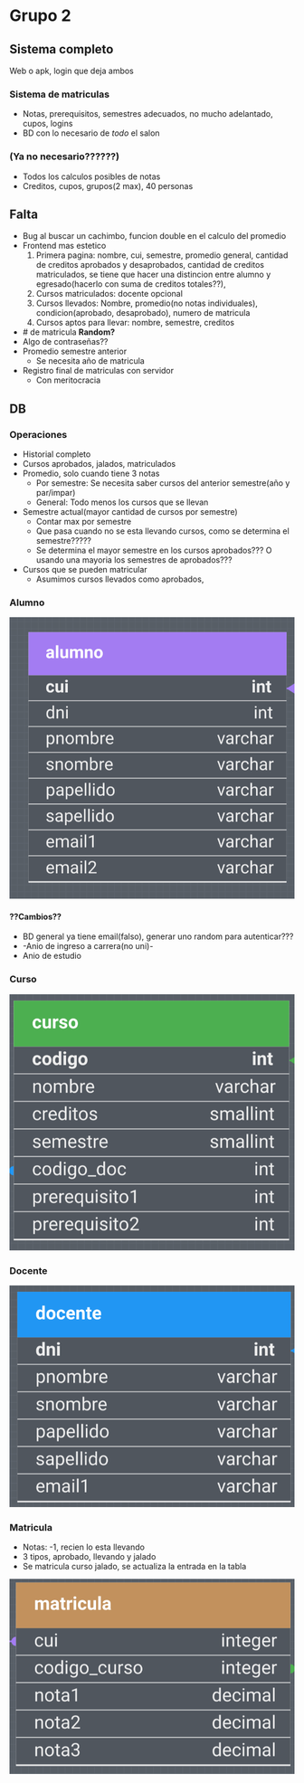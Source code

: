 # Grupo 2

## Sistema completo

Web o apk, login que deja ambos

### Sistema de matriculas

- Notas, prerequisitos, semestres adecuados, no mucho adelantado, cupos, logins
- BD con lo necesario de $todo$ el salon

### (Ya no necesario??????)

- Todos los calculos posibles de notas
- Creditos, cupos, grupos(2 max), 40 personas

## Falta

- Bug al buscar un cachimbo, funcion double en el calculo del promedio
- Frontend mas estetico
    1. Primera pagina: nombre, cui, semestre, promedio general, cantidad de creditos aprobados y desaprobados, cantidad de creditos matriculados, se tiene que hacer una distincion entre alumno y egresado(hacerlo con suma de creditos totales??),
    2. Cursos matriculados: docente opcional
    3. Cursos llevados: Nombre, promedio(no notas individuales), condicion(aprobado, desaprobado), numero de matricula
    4. Cursos aptos para llevar: nombre, semestre, creditos
- \# de matricula **Random?**
- Algo de contraseñas??
- Promedio semestre anterior
  - Se necesita año de matricula
- Registro final de matriculas con servidor
  - Con meritocracia

## DB

### Operaciones

- Historial completo
- Cursos aprobados, jalados, matriculados
- Promedio, solo cuando tiene 3 notas
  - Por semestre: Se necesita saber cursos del anterior semestre(año y par/impar)
  - General: Todo menos los cursos que se llevan
- Semestre actual(mayor cantidad de cursos por semestre)
  - Contar max por semestre
  - Que pasa cuando no se esta llevando cursos, como se determina el semestre?????
  - Se determina el mayor semestre en los cursos aprobados??? O usando una mayoria los semestres de aprobados???
- Cursos que se pueden matricular
  - Asumimos cursos llevados como aprobados,

### Alumno

![alumno](assets/alumno.png)

#### ??Cambios??

- BD general ya tiene email(falso), generar uno random para autenticar???
- -Anio de ingreso a carrera(no uni)-
- Anio de estudio

### Curso

![curso](assets/curso.png)

### Docente

![docente](assets/docente.png)

### Matricula

- Notas: -1, recien lo esta llevando
- 3 tipos, aprobado, llevando y jalado
- Se matricula curso jalado, se actualiza la entrada en la tabla

![matricula](assets/matricula.png)

